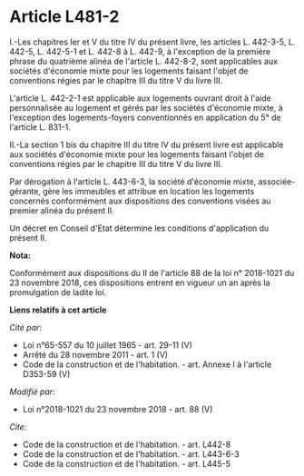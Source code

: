 # Article L481-2

I.-Les chapitres Ier et V du titre IV du présent livre, les articles L. 442-3-5, L. 442-5, L. 442-5-1 et L. 442-8 à L. 442-9,
à l'exception de la première phrase du quatrième alinéa de l'article L. 442-8-2, sont applicables aux sociétés d'économie
mixte pour les logements faisant l'objet de conventions régies par le chapitre III du titre V du livre III.

L'article L. 442-2-1 est applicable aux logements ouvrant droit à l'aide personnalisée au logement et gérés par les sociétés
d'économie mixte, à l'exception des logements-foyers conventionnés en application du 5° de l'article L. 831-1.

II.-La section 1 bis du chapitre III du titre IV du présent livre est applicable aux sociétés d'économie mixte pour les
logements faisant l'objet de conventions régies par le chapitre III du titre V du livre III.

Par dérogation à l'article L. 443-6-3, la société d'économie mixte, associée-gérante, gère les immeubles et attribue en
location les logements concernés conformément aux dispositions des conventions visées au premier alinéa du présent II.

Un décret en Conseil d'Etat détermine les conditions d'application du présent II.

**Nota:**

Conformément aux dispositions du II de l'article 88 de la loi n° 2018-1021 du 23 novembre 2018, ces dispositions entrent en
vigueur un an après la promulgation de ladite loi.

**Liens relatifs à cet article**

_Cité par_:

  - Loi n°65-557 du 10 juillet 1965 - art. 29-11 (V)
  - Arrêté du 28 novembre 2011 - art. 1 (V)
  - Code de la construction et de l'habitation. - art. Annexe I à l'article D353-59 (V)

_Modifié par_:

  - Loi n°2018-1021 du 23 novembre 2018 - art. 88 (V)

_Cite_:

  - Code de la construction et de l'habitation. - art. L442-8
  - Code de la construction et de l'habitation. - art. L443-6-3
  - Code de la construction et de l'habitation. - art. L445-5

